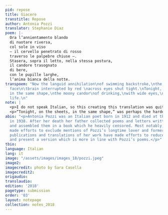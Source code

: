 ```yaml
---
pid: repose
title: Giacere
transtitle: Repose
author: Antonia Pozzi
translator: Stephanie Diaz
poem: |-
  Ora l’annientamento blando
  di nuotare riversa,
  col sole in viso
  — il cervello penetrato di rosso
  traverso le palpebre chiuse —.
  Stasera, sopra il letto, nella stessa postura,
  il candore trasognato
  di bere,
  con le pupille larghe,
  l’anima bianca della notte.
transpoem: "Now the languid annihilation\nof swimming backstroke,\nthe sun in your
  face\n\tbrain interrupted by red \nacross eyes shut tight.\nTonight, on the sheets,
  in the same shape,\nthe moony candor\nof drinking,\nwith wide eyes,\nnight’s white
  life.\n"
note: |
  <p>I do not speak Italian, so this creating this translation was quite a trip! With the assistance of native speakers as well as Professor Silverman (who teaches a course on poetry translation at Penn), I was able to get a better feeling of the poem. In “Repose,” I focused on highlighting the intense physical sensations that Pozzi invokes in her version. In the line “– il cervello penetrato di rosso / traverso le palpebre chiuse –” Pozzi makes use of dashes to distinguish the sensation described from the rest of the piece. In my translation, I felt that, given the nature of the physicality of this line, it would be interesting to manifest this distinction in a more physical form. For this reason, I chose to indent the lines “brain interrupted by red / across eyes shut tight.”</p>
  <p>“Tonight, on the sheets, in the same shape,” was perhaps the hardest part of the poem to translate, as I really loved the repetition of <em>s</em> sounds in Pozzi’s version. While I didn’t manage to find an equivalent for “tonight” that had a similar sound, I worked to maintain the <em>s</em> and <em>sh</em> sounds in the rest of the sentence.</p>
abio: "<p>Antonia Pozzi was an Italian poet born in 1912 and died at the age of 26
  in 1938. After her death her father collected poems and letters written by Pozzi
  and assembled them in a book which he heavily censored. Most notably, Pozzi’s father
  made efforts to exclude mentions of Pozzi’s longtime lover and former teacher. Newer
  publications and translations of her work have made efforts to reduce these “edits”
  and present a version which is more in line with Pozzi’s poems.</p>"
tbio:
language: Italian
lang: it
image: "/assets/images/images_18/pozzi.jpeg"
image2:
imagecredit: photo by Sara Casella
imagecredit2:
origaudio:
translaudio:
edition: '2018'
pagetype: submission
order: '03'
layout: notepage
collection: notes_2018
---
```

